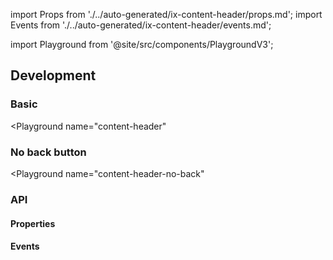 import Props from './../auto-generated/ix-content-header/props.md';
import Events from './../auto-generated/ix-content-header/events.md';

import Playground from '@site/src/components/PlaygroundV3';

## Development

### Basic

<Playground
name="content-header"

> </Playground>

### No back button

<Playground
name="content-header-no-back"

> </Playground>

### API

#### Properties

<Props />

#### Events

<Events />

